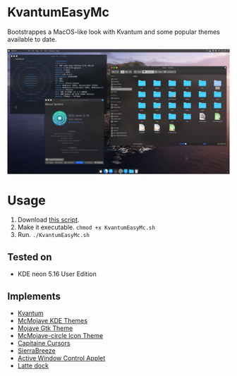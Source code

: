# KvantumEasyMc

Bootstrappes a MacOS-like look with Kvantum and some popular themes available to date.

![](screenshot.jpg)

# Usage

1. Download [this script](https://github.com/caglarturali/KvantumEasyMc/raw/master/KvantumEasyMc.sh).
2. Make it executable.
   `chmod +x KvantumEasyMc.sh`
3. Run.
   `./KvantumEasyMc.sh`

## Tested on
- KDE neon 5.16 User Edition

## Implements

- [Kvantum](https://github.com/tsujan/Kvantum)
- [McMojave KDE Themes](https://github.com/vinceliuice/McMojave-kde)
- [Mojave Gtk Theme](https://github.com/vinceliuice/Mojave-gtk-theme)
- [McMojave-circle Icon Theme](https://github.com/vinceliuice/McMojave-circle)
- [Capitaine Cursors](https://github.com/keeferrourke/capitaine-cursors)
- [SierraBreeze](https://github.com/ishovkun/SierraBreeze)
- [Active Window Control Applet](https://store.kde.org/p/998910/)
- [Latte dock](https://github.com/KDE/latte-dock)
